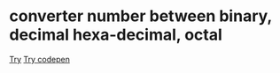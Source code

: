 # converter number between binary, decimal hexa-decimal, octal
[Try](https://mkabumattar.github.io/converter-number-between-binary-decimal-hexa-decimal-octal/)
[Try codepen](https://codepen.io/MKAbuMattar/pen/LYYbvwq)
